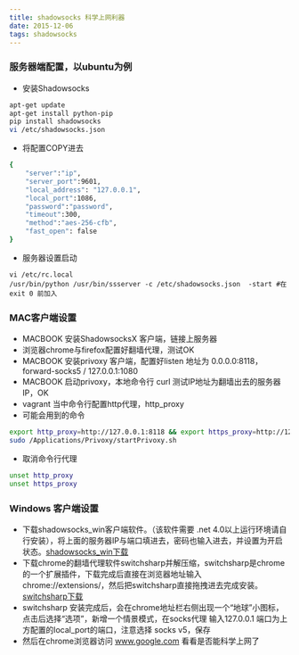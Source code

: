 ```yaml
---
title: shadowsocks 科学上网利器
date: 2015-12-06
tags: shadowsocks
---
```


### 服务器端配置，以ubuntu为例
* 安装Shadowsocks
``` bash
apt-get update
apt-get install python-pip
pip install shadowsocks
vi /etc/shadowsocks.json
```
* 将配置COPY进去
``` bash
{
    "server":"ip",
    "server_port":9601,
    "local_address": "127.0.0.1",
    "local_port":1086,
    "password":"password",
    "timeout":300,
    "method":"aes-256-cfb",
    "fast_open": false
}
```
* 服务器设置启动
```
vi /etc/rc.local
/usr/bin/python /usr/bin/ssserver -c /etc/shadowsocks.json  -start #在exit 0 前加入
```

### MAC客户端设置
* MACBOOK 安装ShadowsocksX 客户端，链接上服务器
* 浏览器chrome与firefox配置好翻墙代理，测试OK
* MACBOOK 安装privoxy 客户端，配置好listen 地址为 0.0.0.0:8118，forward-socks5 / 127.0.0.1:1080
* MACBOOK 启动privoxy，本地命令行 curl 测试IP地址为翻墙出去的服务器IP，OK
* vagrant 当中命令行配置http代理，http_proxy
* 可能会用到的命令
``` bash 
export http_proxy=http://127.0.0.1:8118 && export https_proxy=http://127.0.0.1:8118
sudo /Applications/Privoxy/startPrivoxy.sh
```
* 取消命令行代理
``` bash
unset http_proxy
unset https_proxy
```

### Windows 客户端设置
* 下载shadowsocks_win客户端软件。（该软件需要 .net 4.0以上运行环境请自行安装），将上面的服务器IP与端口填进去，密码也输入进去，并设置为开启状态。[shadowsocks_win下载](http://www.liweng42.com/Shadowsocks-4.0.8.zip)
* 下载chrome的翻墙代理软件switchsharp并解压缩，switchsharp是chrome的一个扩展插件，下载完成后直接在浏览器地址输入 chrome://extensions/，然后把switchsharp直接拖拽进去完成安装。[switchsharp下载](http://www.liweng42.com/switchsharp-1.9.48.zip)
* switchsharp 安装完成后，会在chrome地址栏右侧出现一个“地球”小图标，点击后选择“选项”，新增一个情景模式，在socks代理 输入127.0.0.1 端口为上方配置的local_port的端口，注意选择 socks v5，保存
* 然后在chrome浏览器访问 www.google.com 看看是否能科学上网了